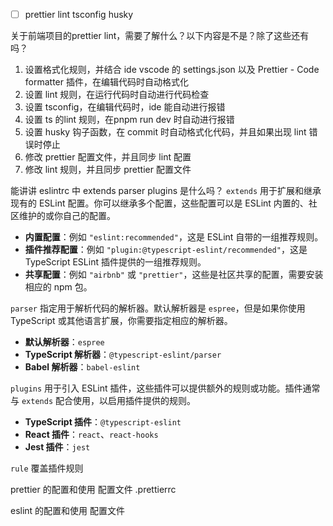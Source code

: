 - [ ] prettier lint tsconfig husky

关于前端项目的prettier lint，需要了解什么？以下内容是不是？除了这些还有吗？
1. 设置格式化规则，并结合 ide vscode 的 settings.json 以及 Prettier - Code formatter 插件，在编辑代码时自动格式化
2. 设置 lint 规则，在运行代码时自动进行代码检查
3. 设置 tsconfig，在编辑代码时，ide 能自动进行报错
4. 设置 ts 的lint 规则，在pnpm run dev 时自动进行报错
5. 设置 husky 钩子函数，在 commit 时自动格式化代码，并且如果出现 lint 错误时停止
6. 修改 prettier 配置文件，并且同步 lint 配置
7. 修改 lint 规则，并且同步 prettier 配置文件

能讲讲 eslintrc 中 extends parser plugins 是什么吗？
`extends` 用于扩展和继承现有的 ESLint 配置。你可以继承多个配置，这些配置可以是 ESLint 内置的、社区维护的或你自己的配置。

- **内置配置**：例如 `"eslint:recommended"`，这是 ESLint 自带的一组推荐规则。
- **插件推荐配置**：例如 `"plugin:@typescript-eslint/recommended"`，这是 TypeScript ESLint 插件提供的一组推荐规则。
- **共享配置**：例如 `"airbnb"` 或 `"prettier"`，这些是社区共享的配置，需要安装相应的 npm 包。
  
`parser` 指定用于解析代码的解析器。默认解析器是 `espree`，但是如果你使用 TypeScript 或其他语言扩展，你需要指定相应的解析器。

- **默认解析器**：`espree`
- **TypeScript 解析器**：`@typescript-eslint/parser`
- **Babel 解析器**：`babel-eslint`

`plugins` 用于引入 ESLint 插件，这些插件可以提供额外的规则或功能。插件通常与 `extends` 配合使用，以启用插件提供的规则。

- **TypeScript 插件**：`@typescript-eslint`
- **React 插件**：`react`、`react-hooks`
- **Jest 插件**：`jest`

`rule` 覆盖插件规则


prettier 的配置和使用
配置文件 .prettierrc

eslint 的配置和使用
配置文件 